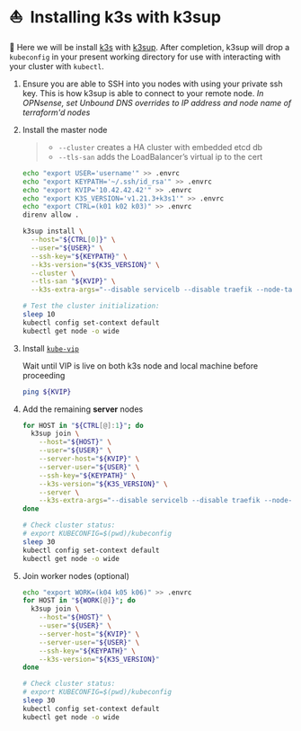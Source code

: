 # :sailboat:&nbsp; Installing k3s with k3sup

:round_pushpin: Here we will be install [k3s](https://k3s.io/) with [k3sup](https://github.com/alexellis/k3sup).
After completion, k3sup will drop a `kubeconfig` in your present working directory for use with interacting with your cluster with `kubectl`.

1. Ensure you are able to SSH into you nodes with using your private ssh key. This is how k3sup is able to connect to your remote node.
_In OPNsense, set Unbound DNS overrides to IP address and node name of terraform'd nodes_

2. Install the master node

   > - `--cluster` creates a HA cluster with embedded etcd db
   > - `--tls-san` adds the LoadBalancer’s virtual ip to the cert

   ```sh
   echo "export USER='username'" >> .envrc
   echo "export KEYPATH='~/.ssh/id_rsa'" >> .envrc
   echo "export KVIP='10.42.42.42'" >> .envrc
   echo "export K3S_VERSION='v1.21.3+k3s1'" >> .envrc
   echo "export CTRL=(k01 k02 k03)" >> .envrc
   direnv allow .

   k3sup install \
     --host="${CTRL[0]}" \
     --user="${USER}" \
     --ssh-key="${KEYPATH}" \
     --k3s-version="${K3S_VERSION}" \
     --cluster \
     --tls-san "${KVIP}" \
     --k3s-extra-args="--disable servicelb --disable traefik --node-taint node-role.kubernetes.io/master=true:NoSchedule"

   # Test the cluster initialization:
   sleep 10
   kubectl config set-context default
   kubectl get node -o wide
   ```

3. Install [`kube-vip`](./2a%20-%20kube-vip.md)

   Wait until VIP is live on both k3s node and local machine before proceeding

   ```sh
   ping ${KVIP}
   ```

4. Add the remaining **server** nodes

   ```sh
   for HOST in "${CTRL[@]:1}"; do
     k3sup join \
       --host="${HOST}" \
       --user="${USER}" \
       --server-host="${KVIP}" \
       --server-user="${USER}" \
       --ssh-key="${KEYPATH}" \
       --k3s-version="${K3S_VERSION}" \
       --server \
       --k3s-extra-args="--disable servicelb --disable traefik --node-taint node-role.kubernetes.io/master=true:NoSchedule"
   done

   # Check cluster status:
   # export KUBECONFIG=$(pwd)/kubeconfig
   sleep 30
   kubectl config set-context default
   kubectl get node -o wide
   ```

5. Join worker nodes (optional)

   ```sh
   echo "export WORK=(k04 k05 k06)" >> .envrc
   for HOST in "${WORK[@]}"; do
     k3sup join \
       --host="${HOST}" \
       --user="${USER}" \
       --server-host="${KVIP}" \
       --server-user="${USER}" \
       --ssh-key="${KEYPATH}" \
       --k3s-version="${K3S_VERSION}"
   done

   # Check cluster status:
   # export KUBECONFIG=$(pwd)/kubeconfig
   sleep 30
   kubectl config set-context default
   kubectl get node -o wide
   ```
